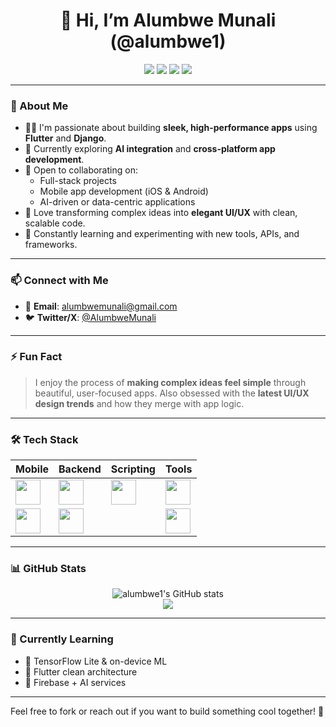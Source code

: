 <h1 align="center">👋 Hi, I’m Alumbwe Munali (@alumbwe1)</h1>

<p align="center">
  <img src="https://img.shields.io/badge/Flutter-02569B?style=for-the-badge&logo=flutter&logoColor=white"/>
  <img src="https://img.shields.io/badge/Django-092E20?style=for-the-badge&logo=django&logoColor=white"/>
  <img src="https://img.shields.io/badge/Python-3776AB?style=for-the-badge&logo=python&logoColor=white"/>
  <img src="https://img.shields.io/badge/Dart-0175C2?style=for-the-badge&logo=dart&logoColor=white"/>
</p>

---

### 🚀 About Me

- 👨‍💻 I'm passionate about building **sleek, high-performance apps** using **Flutter** and **Django**.
- 🧠 Currently exploring **AI integration** and **cross-platform app development**.
- 🤝 Open to collaborating on:
  - Full-stack projects
  - Mobile app development (iOS & Android)
  - AI-driven or data-centric applications
- 🎨 Love transforming complex ideas into **elegant UI/UX** with clean, scalable code.
- 🧪 Constantly learning and experimenting with new tools, APIs, and frameworks.

---

### 📫 Connect with Me

- 📧 **Email**: [alumbwemunali@gmail.com](mailto:alumbwemunali@gmail.com)  
- 🐦 **Twitter/X**: [@AlumbweMunali](https://x.com/AlumbweMunali)

---

### ⚡ Fun Fact  
> I enjoy the process of **making complex ideas feel simple** through beautiful, user-focused apps. Also obsessed with the **latest UI/UX design trends** and how they merge with app logic.

---

### 🛠️ Tech Stack

| Mobile | Backend | Scripting | Tools |
|-------|--------|----------|-------|
| <img height="40" src="https://cdn.jsdelivr.net/gh/devicons/devicon/icons/flutter/flutter-original.svg"/> | <img height="40" src="https://cdn.jsdelivr.net/gh/devicons/devicon/icons/django/django-plain.svg" /> | <img height="40" src="https://cdn.jsdelivr.net/gh/devicons/devicon/icons/python/python-original.svg"/> | <img height="40" src="https://cdn.jsdelivr.net/gh/devicons/devicon/icons/git/git-original.svg"/> |
| <img height="40" src="https://cdn.jsdelivr.net/gh/devicons/devicon/icons/dart/dart-original.svg"/> | <img height="40" src="https://cdn.jsdelivr.net/gh/devicons/devicon/icons/postgresql/postgresql-original.svg"/> |  | <img height="40" src="https://cdn.jsdelivr.net/gh/devicons/devicon/icons/vscode/vscode-original.svg"/> |

---

### 📊 GitHub Stats

<p align="center">
  <img src="https://github-readme-stats.vercel.app/api?username=alumbwe1&show_icons=true&theme=radical" alt="alumbwe1's GitHub stats"/>
  <br/>
  <img src="https://github-readme-stats.vercel.app/api/top-langs/?username=alumbwe1&layout=compact&theme=radical"/>
</p>

---

### 🧠 Currently Learning
- 🧬 TensorFlow Lite & on-device ML
- 🧭 Flutter clean architecture
- 🧠 Firebase + AI services

---

Feel free to fork or reach out if you want to build something cool together! 🚀
